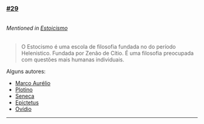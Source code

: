 ### [\#29](https://github.com/guilhermeprokisch/ideias/issues/29) 
###### 

 


###### Mentioned in [Estoicismo](Estoicismo)  
 > O Estocismo é uma escola de filosofia  fundada no do período Helenistico. Fundada por Zenão de Cítio. É uma filosofia preocupada com questões mais humanas individuais. 

Alguns autores:
- [Marco Aurélio](Marco-Aurélio) 
- [Plotino](Plotino) 
- [Seneca](Seneca)
- [Epictetus](Epictetus)
- [Ovídio](Ovídio)

-------------------------------------------------------------------------------

